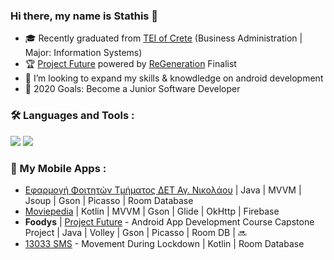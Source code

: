### Hi there, my name is Stathis 👋

- 🎓 Recently graduated from [TEI of Crete](https://mst.hmu.gr/) (Business Administration | Major: Information Systems)
- 🏆 [Project Future](https://www.projectfuture.gr/) powered by [ReGeneration](https://www.regeneration.gr/) Finalist
- 👯 I’m looking to expand my skills & knowdledge on android development
- 🥅 2020 Goals: Become a Junior Software Developer 

### 🛠 Languages and Tools :

<img src="https://img.shields.io/badge/java-%23ED8B00.svg?&style=for-the-badge&logo=java&logoColor=white"/> <img src="https://img.shields.io/badge/kotlin-%230095D5.svg?&style=for-the-badge&logo=kotlin&logoColor=white"/>

### 📱 My Mobile Apps :

- [Εφαρμογή Φοιτητών Τμήματος ΔΕΤ Αγ. Νικολάου](https://mst.hmu.gr/ypiresies/mobile-epharmogh-tmhmatos/) | Java | MVVM | Jsoup | Gson | Picasso | Room Database
- [Moviepedia](https://github.com/skaradimitriou/Moviepedia) | Kotlin | MVVM | Gson | Glide | OkHttp | Firebase
- <strong>Foodys</strong> | [Project Future](https://www.projectfuture.gr/) - Android App Development Course Capstone Project | Java | Volley | Gson | Picasso | Room DB | 🔜
- [13033 SMS](https://play.google.com/store/apps/details?id=com.stathis.movementsms) - Movement During Lockdown | Kotlin | Room Database 
